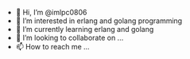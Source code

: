 - 👋 Hi, I’m @imlpc0806
- 👀 I’m interested in erlang and golang programming
- 🌱 I’m currently learning erlang and golang
- 💞️ I’m looking to collaborate on ...
- 📫 How to reach me ...

<!---
imlpc0806/imlpc0806 is a ✨ special ✨ repository because its `README.md` (this file) appears on your GitHub profile.
You can click the Preview link to take a look at your changes.
--->
